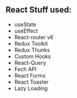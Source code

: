 ## React Stuff used:
- useState
- useEffect
- React-router v6
- Redux Toolkit
- Redux Thunks
- Custom Hooks
- React-Query
- Fech API
- React Forms
- React Toaster
- Lazy Loading
